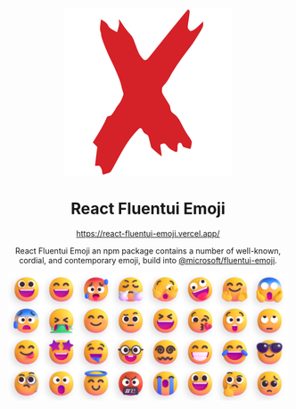 <div align="center">
  <img src="https://raw.githubusercontent.com/MKAbuMattar/react-fluentui-emoji/main/assets/logo.svg" alt="@MKAbuMattar/react-fluentui-emoji"/>

  <h1>React Fluentui Emoji</h1>

  <a href="https://react-fluentui-emoji.vercel.app/">https://react-fluentui-emoji.vercel.app/</a>

  <p>React Fluentui Emoji an npm package contains a number of well-known, cordial, and contemporary emoji, build into <a href="https://github.com/microsoft/fluentui-emoji">@microsoft/fluentui-emoji</a>.</p>

  <img src="https://raw.githubusercontent.com/MKAbuMattar/react-fluentui-emoji/main/assets/banner.webp" alt="@MKAbuMattar/react-fluentui-emoji Banner"/>
</div>

